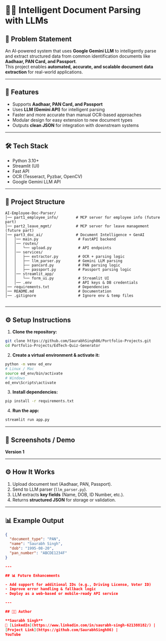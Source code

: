 # 📄✨ Intelligent Document Parsing with LLMs

## 📝 Problem Statement

An AI-powered system that uses **Google Gemini LLM** to intelligently parse and extract structured data from common identification documents like **Aadhaar, PAN Card, and Passport**.  
This project enables **automated, accurate, and scalable document data extraction** for real-world applications.

---

## 🚀 Features

- Supports **Aadhaar, PAN Card, and Passport**
- Uses **LLM (Gemini API)** for intelligent parsing
- Faster and more accurate than manual OCR-based approaches
- Modular design for easy extension to new document types
- Outputs **clean JSON** for integration with downstream systems

---

## 🛠️ Tech Stack

- Python 3.10+
- Streamlit (UI)
- Fast API
- OCR (Tesseract, Pyzbar, OpenCV)
- Google Gemini LLM API

---

## 📂 Project Structure

```
AI-Employee-Doc-Parser/
│── part1_employee_info/        # MCP server for employee info (future part)
│── part2_leave_mgmt/           # MCP server for leave management (future part)
│── part3_doc_ai/               # Document Intelligence + GenAI
│   │── main.py                  # FastAPI backend
│   │── routes/
│   │   └── upload.py            # API endpoints
│   │── services/
│   │   ├── extractor.py         # OCR + parsing logic
│   │   ├── llm_parser.py        # Gemini LLM parsing
│   │   ├── pancard.py           # PAN parsing logic
│   │   ├── passport.py          # Passport parsing logic
│   │── streamlit_app/
│   │   └── form_ui.py           # Streamlit UI
│   │── .env                     # API keys & DB credentials
│── requirements.txt             # Dependencies
│── README.md                    # Documentation
│── .gitignore                   # Ignore env & temp files


```

---

## ⚙️ Setup Instructions

1. **Clone the repository:**

```bash
git clone https://github.com/SaurabhSingh86/Portfolio-Projects.git
cd Portfolio-Projects/EdTech-Quiz-Generator
```

2. **Create a virtual environment & activate it:**

```bash
python -m venv ed_env
# Linux / Mac
source ed_env/bin/activate
# Windows
ed_env\Scripts\activate

```

3. **Install dependencies:**

```bash
pip install -r requirements.txt
```

4. **Run the app:**

```bash
streamlit run app.py
```

---

## 📸 Screenshots / Demo

**Version 1**

<!-- _Step 1_
![alt text](<UI-Images/Upload Document.png>)

_Step 2_
![alt text](<UI-Images/Generate Quiz 1.png>)

_Step 3_
![alt text](<UI-Images/Generate Quiz 2.png>)

_Step 4_
![alt text](<UI-Images/Generate Quiz 3.png>)

_Step 5_
![alt text](<UI-Images/Generate Quiz Download QUIZ DOCX (With Answer).png>) -->

---

## ⚙️ How It Works

1. Upload document text (Aadhaar, PAN, Passport).
2. Send to LLM parser (`llm_parser.py`).
3. LLM extracts **key fields** (Name, DOB, ID Number, etc.).
4. Returns **structured JSON** for storage or validation.

---

## 📊 Example Output

```json
{
  "document_type": "PAN",
  "name": "Saurabh Singh",
  "dob": "1995-08-20",
  "pan_number": "ABCDE1234F"
}

---

## 📊 Future Enhancements

- Add support for additional IDs (e.g., Driving License, Voter ID)
- Improve error handling & fallback logic
- Deploy as a web-based or mobile-ready API service

---

## 👨‍💻 Author

**Saurabh Singh**
🔗 [LinkedIn](https://www.linkedin.com/in/saurabh-singh-621388182/) |
[Project Link](https://github.com/SaurabhSingh86) |
YouTube
```
